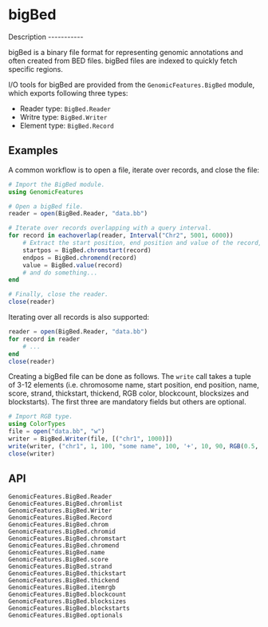 bigBed
======

Description -----------

bigBed is a binary file format for representing genomic annotations and often
created from BED files.
bigBed files are indexed to quickly fetch specific
regions.

I/O tools for bigBed are provided from the `GenomicFeatures.BigBed` module,
which exports following three types:
* Reader type: `BigBed.Reader`
* Writre type: `BigBed.Writer`
* Element type: `BigBed.Record`


Examples
--------

A common workflow is to open a file, iterate over records, and close the file:
```julia
# Import the BigBed module.
using GenomicFeatures

# Open a bigBed file.
reader = open(BigBed.Reader, "data.bb")

# Iterate over records overlapping with a query interval.
for record in eachoverlap(reader, Interval("Chr2", 5001, 6000))
    # Extract the start position, end position and value of the record,
    startpos = BigBed.chromstart(record)
    endpos = BigBed.chromend(record)
    value = BigBed.value(record)
    # and do something...
end

# Finally, close the reader.
close(reader)
```

Iterating over all records is also supported:
```julia
reader = open(BigBed.Reader, "data.bb")
for record in reader
    # ...
end
close(reader)
```

Creating a bigBed file can be done as follows.
The `write` call takes a tuple of 3-12 elements (i.e. chromosome name, start position, end position, name, score, strand, thickstart, thickend, RGB color, blockcount, blocksizes and blockstarts).
The first three are mandatory fields but others are optional.
```julia
# Import RGB type.
using ColorTypes
file = open("data.bb", "w")
writer = BigBed.Writer(file, [("chr1", 1000)])
write(writer, ("chr1", 1, 100, "some name", 100, '+', 10, 90, RGB(0.5, 0.1, 0.2), 2, [4, 10], [10, 20]))
close(writer)
```


API
---

```@docs
GenomicFeatures.BigBed.Reader
GenomicFeatures.BigBed.chromlist
GenomicFeatures.BigBed.Writer
GenomicFeatures.BigBed.Record
GenomicFeatures.BigBed.chrom
GenomicFeatures.BigBed.chromid
GenomicFeatures.BigBed.chromstart
GenomicFeatures.BigBed.chromend
GenomicFeatures.BigBed.name
GenomicFeatures.BigBed.score
GenomicFeatures.BigBed.strand
GenomicFeatures.BigBed.thickstart
GenomicFeatures.BigBed.thickend
GenomicFeatures.BigBed.itemrgb
GenomicFeatures.BigBed.blockcount
GenomicFeatures.BigBed.blocksizes
GenomicFeatures.BigBed.blockstarts
GenomicFeatures.BigBed.optionals
```
